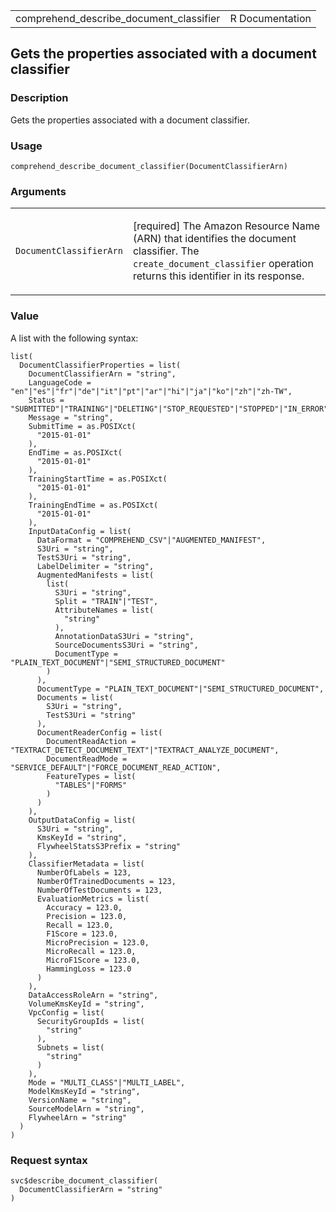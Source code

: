 <table style="width: 100%;">
<tbody>
<tr class="odd">
<td>comprehend_describe_document_classifier</td>
<td style="text-align: right;">R Documentation</td>
</tr>
</tbody>
</table>

## Gets the properties associated with a document classifier

### Description

Gets the properties associated with a document classifier.

### Usage

    comprehend_describe_document_classifier(DocumentClassifierArn)

### Arguments

<table>
<colgroup>
<col style="width: 35%" />
<col style="width: 65%" />
</colgroup>
<tbody>
<tr class="odd">
<td><code
id="comprehend_describe_document_classifier_:_DocumentClassifierArn">DocumentClassifierArn</code></td>
<td><p>[required] The Amazon Resource Name (ARN) that identifies the
document classifier. The <code>create_document_classifier</code>
operation returns this identifier in its response.</p></td>
</tr>
</tbody>
</table>

### Value

A list with the following syntax:

    list(
      DocumentClassifierProperties = list(
        DocumentClassifierArn = "string",
        LanguageCode = "en"|"es"|"fr"|"de"|"it"|"pt"|"ar"|"hi"|"ja"|"ko"|"zh"|"zh-TW",
        Status = "SUBMITTED"|"TRAINING"|"DELETING"|"STOP_REQUESTED"|"STOPPED"|"IN_ERROR"|"TRAINED"|"TRAINED_WITH_WARNING",
        Message = "string",
        SubmitTime = as.POSIXct(
          "2015-01-01"
        ),
        EndTime = as.POSIXct(
          "2015-01-01"
        ),
        TrainingStartTime = as.POSIXct(
          "2015-01-01"
        ),
        TrainingEndTime = as.POSIXct(
          "2015-01-01"
        ),
        InputDataConfig = list(
          DataFormat = "COMPREHEND_CSV"|"AUGMENTED_MANIFEST",
          S3Uri = "string",
          TestS3Uri = "string",
          LabelDelimiter = "string",
          AugmentedManifests = list(
            list(
              S3Uri = "string",
              Split = "TRAIN"|"TEST",
              AttributeNames = list(
                "string"
              ),
              AnnotationDataS3Uri = "string",
              SourceDocumentsS3Uri = "string",
              DocumentType = "PLAIN_TEXT_DOCUMENT"|"SEMI_STRUCTURED_DOCUMENT"
            )
          ),
          DocumentType = "PLAIN_TEXT_DOCUMENT"|"SEMI_STRUCTURED_DOCUMENT",
          Documents = list(
            S3Uri = "string",
            TestS3Uri = "string"
          ),
          DocumentReaderConfig = list(
            DocumentReadAction = "TEXTRACT_DETECT_DOCUMENT_TEXT"|"TEXTRACT_ANALYZE_DOCUMENT",
            DocumentReadMode = "SERVICE_DEFAULT"|"FORCE_DOCUMENT_READ_ACTION",
            FeatureTypes = list(
              "TABLES"|"FORMS"
            )
          )
        ),
        OutputDataConfig = list(
          S3Uri = "string",
          KmsKeyId = "string",
          FlywheelStatsS3Prefix = "string"
        ),
        ClassifierMetadata = list(
          NumberOfLabels = 123,
          NumberOfTrainedDocuments = 123,
          NumberOfTestDocuments = 123,
          EvaluationMetrics = list(
            Accuracy = 123.0,
            Precision = 123.0,
            Recall = 123.0,
            F1Score = 123.0,
            MicroPrecision = 123.0,
            MicroRecall = 123.0,
            MicroF1Score = 123.0,
            HammingLoss = 123.0
          )
        ),
        DataAccessRoleArn = "string",
        VolumeKmsKeyId = "string",
        VpcConfig = list(
          SecurityGroupIds = list(
            "string"
          ),
          Subnets = list(
            "string"
          )
        ),
        Mode = "MULTI_CLASS"|"MULTI_LABEL",
        ModelKmsKeyId = "string",
        VersionName = "string",
        SourceModelArn = "string",
        FlywheelArn = "string"
      )
    )

### Request syntax

    svc$describe_document_classifier(
      DocumentClassifierArn = "string"
    )
